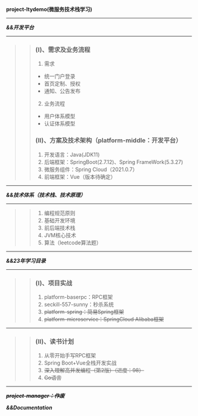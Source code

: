 **project-ltydemo(微服务技术栈学习)**

---
***&&开发平台***

---
>>### (Ⅰ)、需求及业务流程
>>1. 需求
>>- 统一门户登录
>>- 首页定制、授权
>>- 通知、公告发布
>>2. 业务流程
>>- 用户体系模型
>>- 认证体系模型
>>### (Ⅱ)、方案及技术架构（platform-middle：开发平台）
>>1. 开发语言：Java(JDK11)
>>2. 后端框架：SpringBoot(2.7.12)、Spring FrameWork(5.3.27)
>>3. 微服务组件：Spring Cloud（2021.0.7）
>>4. 前端框架：Vue（版本待确定）
---
***&&技术体系（技术栈、技术原理）***

---
>>1. 编程规范原则
>>2. 基础开发环境
>>3. 前后端技术栈
>>4. JVM核心技术
>>5. 算法（leetcode算法题）
---
***&&23年学习目录***

---
>>### (Ⅰ)、项目实战
>>1. platform-baserpc：RPC框架
>>2. seckill-557-sunny：秒杀系统
>>3. ~~platform-spring：简易Spring框架~~
>>4. ~~platform-microservice：SpringCloud Alibaba框架~~
---
>>### (Ⅱ)、读书计划
>>1. 从零开始手写RPC框架
>>2. Spring Boot+Vue全栈开发实战
>>3. ~~深入理解高并发编程（第2版）（进度：98）~~
>>4. ~~Go语言~~
---
***~~project-manager：作废~~***

***&&Documentation***